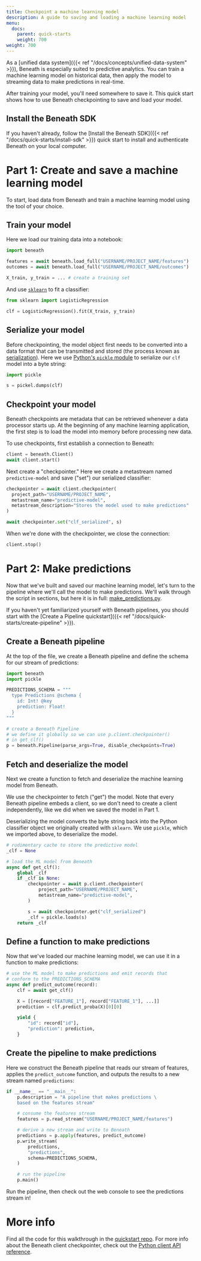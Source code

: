 ```yaml
---
title: Checkpoint a machine learning model
description: A guide to saving and loading a machine learning model
menu:
  docs:
    parent: quick-starts
    weight: 700
weight: 700
---
```


As a [unified data system]({{< ref "/docs/concepts/unified-data-system" >}}), Beneath is especially suited to predictive analytics. You can train a machine learning model on historical data, then apply the model to streaming data to make predictions in real-time.

After training your model, you'll need somewhere to save it. This quick start shows how to use Beneath checkpointing to save and load your model.

## Install the Beneath SDK

If you haven't already, follow the [Install the Beneath SDK]({{< ref "/docs/quick-starts/install-sdk" >}}) quick start to install and authenticate Beneath on your local computer.

# Part 1: Create and save a machine learning model

To start, load data from Beneath and train a machine learning model using the tool of your choice.

## Train your model

Here we load our training data into a notebook:

```python
import beneath

features = await beneath.load_full("USERNAME/PROJECT_NAME/features")
outcomes = await beneath.load_full("USERNAME/PROJECT_NAME/outcomes")

X_train, y_train = ... # create a training set
```

And use [`sklearn`](https://scikit-learn.org/stable/) to fit a classifier:

```python
from sklearn import LogisticRegression

clf = LogisticRegression().fit(X_train, y_train)
```

## Serialize your model

Before checkpointing, the model object first needs to be converted into a data format that can be transmitted and stored (the process known as [serialization](https://en.wikipedia.org/wiki/Serialization)). Here we use [Python's `pickle` module](https://realpython.com/python-pickle-module/) to serialize our `clf` model into a byte string:

```python
import pickle

s = pickel.dumps(clf)
```

## Checkpoint your model

Beneath checkpoints are metadata that can be retrieved whenever a data processor starts up. At the beginning of any machine learning application, the first step is to load the model into memory before processing new data.

To use checkpoints, first establish a connection to Beneath:

```python
client = beneath.Client()
await client.start()
```

Next create a "checkpointer." Here we create a metastream named `predictive-model` and save ("set") our serialized classifier:

```python
checkpointer = await client.checkpointer(
  project_path="USERNAME/PROJECT_NAME",
  metastream_name="predictive-model",
  metastream_description="Stores the model used to make predictions"
)

await checkpointer.set("clf_serialized", s)
```

When we're done with the checkpointer, we close the connection:

```python
client.stop()
```

# Part 2: Make predictions

Now that we've built and saved our machine learning model, let's turn to the pipeline where we'll call the model to make predictions. We'll walk through the script in sections, but here it is in full: [make_predictions.py](https://github.com/beneath-hq/beneath/blob/master/examples/quick-starts/checkpoint-machine-learning-model/make_predictions.py).

If you haven't yet familiarized yourself with Beneath pipelines, you should start with the [Create a Pipeline quickstart]({{< ref "/docs/quick-starts/create-pipeline" >}}).

## Create a Beneath pipeline

At the top of the file, we create a Beneath pipeline and define the schema for our stream of predictions:

```python
import beneath
import pickle

PREDICTIONS_SCHEMA = """
  type Predictions @schema {
    id: Int! @key
    prediction: Float!
  }
"""

# create a Beneath Pipeline
# we define it globally so we can use p.client.checkpointer()
# in get_clf()
p = beneath.Pipeline(parse_args=True, disable_checkpoints=True)
```

## Fetch and deserialize the model

Next we create a function to fetch and deserialize the machine learning model from Beneath.

We use the checkpointer to fetch ("get") the model. Note that every Beneath pipeline embeds a client, so we don't need to create a client independently, like we did when we saved the model in Part 1.

Deserializing the model converts the byte string back into the Python classifier object we originally created with `sklearn`. We use `pickle`, which we imported above, to deserialize the model.

```python
# rudimentary cache to store the predictive model
_clf = None

# load the ML model from Beneath
async def get_clf():
    global _clf
    if _clf is None:
        checkpointer = await p.client.checkpointer(
            project_path="USERNAME/PROJECT_NAME",
            metastream_name="predictive-model",
        )

        s = await checkpointer.get("clf_serialized")
        _clf = pickle.loads(s)
    return _clf
```

## Define a function to make predictions

Now that we've loaded our machine learning model, we can use it in a function to make predictions:

```python
# use the ML model to make predictions and emit records that
# conform to the PREDICTIONS_SCHEMA
async def predict_outcome(record):
    clf = await get_clf()

    X = [[record["FEATURE_1"], record["FEATURE_1"], ...]]
    prediction = clf.predict_proba(X)[0][0]

    yield {
        "id": record["id"],
        "prediction": prediction,
    }
```

## Create the pipeline to make predictions

Here we construct the Beneath pipeline that reads our stream of features, applies the `predict_outcome` function, and outputs the results to a new stream named `predictions`:

```python
if __name__ == "__main__":
    p.description = "A pipeline that makes predictions \
    based on the features stream"

    # consume the features stream
    features = p.read_stream("USERNAME/PROJECT_NAME/features")

    # derive a new stream and write to Beneath
    predictions = p.apply(features, predict_outcome)
    p.write_stream(
        predictions,
        "predictions",
        schema=PREDICTIONS_SCHEMA,
    )

    # run the pipeline
    p.main()
```

Run the pipeline, then check out the web console to see the predictions stream in!

# More info

Find all the code for this walkthrough in the [quickstart repo](https://github.com/beneath-hq/beneath/blob/master/examples/quick-starts/checkpoint-machine-learning-model/). For more info about the Beneath client checkpointer, check out the [Python client API reference](https://python.docs.beneath.dev/client.html#beneath.Client.checkpointer).
